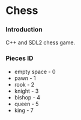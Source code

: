 # Chess

### Introduction
C++ and SDL2 chess game.

### Pieces ID
- empty space - 0  
- pawn - 1
- rook - 2
- knight - 3
- bishop - 4
- queen - 5
- king - 7
